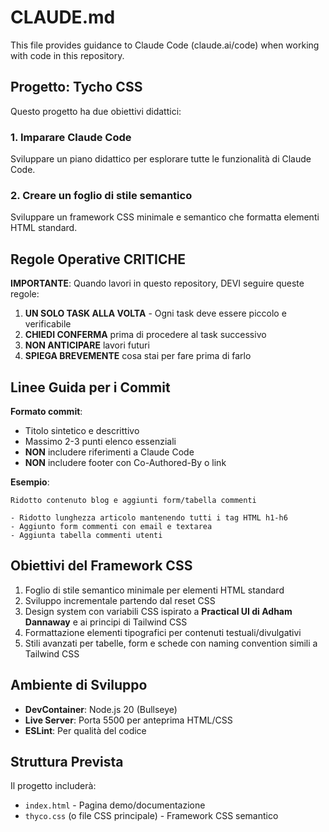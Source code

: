 # CLAUDE.md

This file provides guidance to Claude Code (claude.ai/code) when working with code in this repository.

## Progetto: Tycho CSS

Questo progetto ha due obiettivi didattici:

### 1. Imparare Claude Code
Sviluppare un piano didattico per esplorare tutte le funzionalità di Claude Code.

### 2. Creare un foglio di stile semantico
Sviluppare un framework CSS minimale e semantico che formatta elementi HTML standard.

## Regole Operative CRITICHE

**IMPORTANTE**: Quando lavori in questo repository, DEVI seguire queste regole:

1. **UN SOLO TASK ALLA VOLTA** - Ogni task deve essere piccolo e verificabile
2. **CHIEDI CONFERMA** prima di procedere al task successivo
3. **NON ANTICIPARE** lavori futuri
4. **SPIEGA BREVEMENTE** cosa stai per fare prima di farlo

## Linee Guida per i Commit

**Formato commit**:
- Titolo sintetico e descrittivo
- Massimo 2-3 punti elenco essenziali
- **NON** includere riferimenti a Claude Code
- **NON** includere footer con Co-Authored-By o link

**Esempio**:
```
Ridotto contenuto blog e aggiunti form/tabella commenti

- Ridotto lunghezza articolo mantenendo tutti i tag HTML h1-h6
- Aggiunto form commenti con email e textarea
- Aggiunta tabella commenti utenti
```

## Obiettivi del Framework CSS

1. Foglio di stile semantico minimale per elementi HTML standard
2. Sviluppo incrementale partendo dal reset CSS
3. Design system con variabili CSS ispirato a **Practical UI di Adham Dannaway** e ai principi di Tailwind CSS
4. Formattazione elementi tipografici per contenuti testuali/divulgativi
5. Stili avanzati per tabelle, form e schede con naming convention simili a Tailwind CSS

## Ambiente di Sviluppo

- **DevContainer**: Node.js 20 (Bullseye)
- **Live Server**: Porta 5500 per anteprima HTML/CSS
- **ESLint**: Per qualità del codice

## Struttura Prevista

Il progetto includerà:
- `index.html` - Pagina demo/documentazione
- `thyco.css` (o file CSS principale) - Framework CSS semantico
